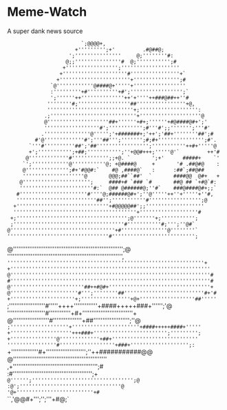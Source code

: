 # Meme-Watch
A super dank news source
                                                                           
                                                                           
                                                                           
                                                                           
                                                                           
                                                                           
                            `;@@@@+,                                       
                          +''''''''';+'         .#@##@;                    
                        ';'''''''''''''''     @;''''''''#:                 
                       @;;'''''''''''''''#  @;''''''''''';#                
                      +''''''''''''''''';'''''''''''''''''''               
                     +'''''''''''''''''''''#''''''''''''''''+`             
                    +'''''''''''''''''''''''+''''''''''''''';#             
                  `@''''''''''''@####@+'''''+'''''''''''''''''             
                  :'''''''''+#''''''''''+#';''''''''''''''''';`            
                  ';''''''++''''''''''''''++'+''''++###@##++''#            
                 ''''''''#;'''''''''''''''''##''''''''''''''''+@,          
                 ''''''''''''''''''''''''''''+;''''''''''''''''''':        
                .;''''''''''''''''''''''''''''+''''''''''''''''''''@       
                @''''''''''''''''''''##+''''''+#+;''''''+#@####@#+';'      
                ''''''''''''''''''#';''''''''''';#'''#';;''''''';'''#'     
               .'''''''''''''''@''''';'+#######+;'++';'##+''''''''##';#    
             #'@'''''''''''''#';'''##''';''''''';#;#+''''''''''''''';#'.   
           `'''#''''''''''##';'##''''''''''''''''';'''''''''''++#+'''''@   
           +';''''''''''';+##;''''''''''';''+@@#+++;'''''@'`         ++'#  
          @'''''''''''''#'''''''''''';;+@. `       ';+'      #####+    `'  
         `';''''''''''''@'''''''''''@; +@####@     +       '# .##@#@    :  
         @'''''''''''''';#+'#@@#:`    #@ ,####@`   :      :##`;##@##       
         ''''''''''''''''''''@       @@@;##``##'  `       ####@@  @#+   +  
        @'''''''''''''''''''''';     ####+# `### `#       ##@ ## `+#@`#:   
        ''''''''''''''''''''''''#:`  @## @######@;''#`    ###@####@#+;;`   
       #''''''''''''''''''''''#''''@;######@#+';''@'''''++''+'''''+''#,    
       ''''''''''''''''''''''''''##'';'''''''''''#''''''''''''''''';@      
      +''''''''''''''''''''''''''''''+#@@@@@##';;'''''''''''''''''''       
      ''''''''''''''''''''''''''''''''''''''''+'''''''''''''''''''#        
     +;'''''''''''''''''''''''''''''''''''';@'''''''+;''''''''''';         
     ;''''''''''''''''''''''''''''''''''''#'''''''''''#;''';''@#`          
    @''''''''''''''''''''''''''''''''''+#'''''''''''''''@''''''''`         
    '''''''''''''''''''''''''''''''''#''''''''''''''''''''''''''';         
   @''''''''''''''''''''''''''''''''''''''''''''''''''''''''''''';@        
   '''''''''''''''''''''''''''''''''''''''''''''''''''''''''''''''',       
  `''''''''''''''''''''''''''''''''''''''''''''''''''''''''''''''''+       
  +'''''''''''''''''''''''''''''''''''''''''''''''''''''''''''''''''       
  @'''''''''''''''''''''''''''''''''''''''''''''''''''''''''''''''''#      
  #'''''''''''''''''''''''''''''''''''''''''''''''''''''''''''''''''#      
  @''''''''''''''''''''''''##++#@#+'''''''''''''''''''''''''''''''''+      
  @''''''''''''''''''''''#''';''''''''##''''''''''''''''''''''''''#+'#     
  +'''''''''''''''''''''+;''''''''''''''''+@+''''''''''''''''''##'''''     
  `;''''''''''''''''''''#'''''++++'''''''''''''+####+++++###+'''''';'@     
   '''''''''''''''''''''#''''''''''''+#+''''''''''''''''''''''''''''+      
   @''''''''''''''''''''#''''''''''''''''+##'''''''''''''''''''';''@   `   
    ;'''''''''''''''''''+''''''''''''''''''''''+####+++++####+'''''        
    +''''''''''''''''''''+++###+'''''''''''''''''''''''';''''''''';        
     +'''''''''''''''@'''''''''''''+##+''''''''''''''''''''''''''''        
      ''''''''''''''''#''''''''''''''''''+###+''''''''''''''''''';:        
      `+'''''''''''''''#+'''''''''''''''''''''';''++###########@@          
        @''''''''''''''''''''''''''''''''''''''''''''''''''''`             
        `,+''''''''''''''''''''''''''''''''''''''''''''''';#               
           :#'''''''''''''''''''''''''''''''''''''''''''';+                
             `@'''''';''''''''''''''''''''''''''''''''';@ `                
                `:@';'''''''''''''''''''''''''''''''''@                    
                      '@+'''''''''''''''''''''''''+#`                      
                          ``,'@@#+''';'';'''+#@;`                          
                                                                           
                                                                           
                                                                           
                                                                           
                                                                           
                                                                           
                                                                           
                                                                           
                                                                          
